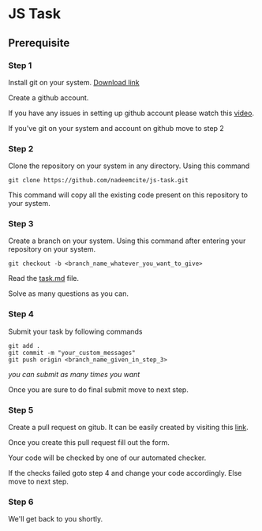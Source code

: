 # JS Task

## Prerequisite

### Step 1
Install git on your system.
[Download link](https://git-scm.com/downloads)

Create a github account.

If you have any issues in setting up github account please watch this [video](https://www.youtube.com/watch?v=iv8rSLsi1xo).

If you've git on your system and account on github move to step 2

### Step 2

Clone the repository on your system in any directory. Using this command

``` 
git clone https://github.com/nadeemcite/js-task.git
```

This command will copy all the existing code present on this repository to your system.


### Step 3

Create a branch on your system. Using this command after entering your repository on your system.

```
git checkout -b <branch_name_whatever_you_want_to_give>
```

Read the [task.md](task.md) file.

Solve as many questions as you can.

### Step 4

Submit your task by following commands

```
git add .
git commit -m "your_custom_messages"
git push origin <branch_name_given_in_step_3>
```
*you can submit as many times you want*

Once you are sure to do final submit move to next step.

### Step 5

Create a pull request on gitub. It can be easily created by visiting this [link](https://github.com/nadeemcite/js-task.git).

Once you create this pull request fill out the form.

Your code will be checked by one of our automated checker.

If the checks failed goto step 4 and change your code accordingly. Else move to next step.

### Step 6

We'll get back to you shortly.



